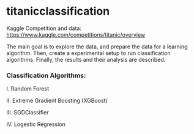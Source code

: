 # titanicclassification

Kaggle Competition and data: https://www.kaggle.com/competitions/titanic/overview

The main goal is to explore the data, and prepare the data for a learning algorithm. Then, create a experimental setup to run classification algorithms. Finally, the results and their analysis are described. 

### Classification Algorithms:
I. Random Forest

II. Extreme Gradient Boosting (XGBoost)

III. SGDClassifier

IV. Logestic Regression
